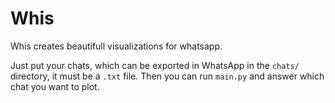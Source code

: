 # Whis

Whis creates beautifull visualizations for whatsapp.

Just put your chats, which can be exported in WhatsApp in the `chats/` directory, it must be a `.txt` file. 
Then you can run `main.py` and answer which chat you want to plot.
